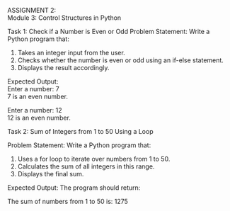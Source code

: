 ASSIGNMENT 2:  
Module 3: Control Structures in Python
 
Task 1: Check if a Number is Even or Odd
Problem Statement:  Write a Python program that:
1. 	Takes an integer input from the user.
2. 	Checks whether the number is even or odd using an if-else statement.
3. 	Displays the result accordingly.  
   
Expected Output:  
Enter a number: 7  
7 is an even number. 

Enter a number: 12  
12 is an even number.  

Task 2: Sum of Integers from 1 to 50 Using a Loop  
 
Problem Statement: Write a Python program that:  
1.   Uses a for loop to iterate over numbers from 1 to 50.  
2.   Calculates the sum of all integers in this range.  
3.   Displays the final sum.  

Expected Output:
The program should return:  

The sum of numbers from 1 to 50 is:  1275  
